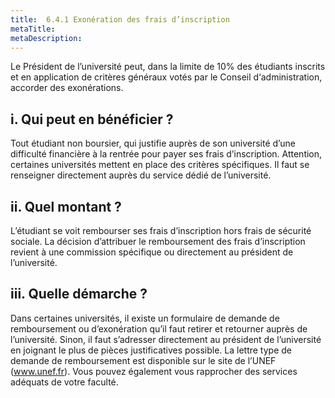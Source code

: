 ```yaml
---
title:  6.4.1 Exonération des frais d’inscription
metaTitle: 
metaDescription: 
---
```


Le Président de l’université peut, dans la limite de 10% des étudiants inscrits et en application de critères généraux votés par le Conseil d‘administration, accorder des exonérations.

## i. Qui peut en bénéficier ?

Tout étudiant non boursier, qui justifie auprès de son université d’une difficulté financière à la rentrée pour payer ses frais d’inscription. Attention, certaines universités mettent en place des critères spécifiques. Il faut se renseigner directement auprès du service dédié de l’université.

## ii. Quel montant ?

L’étudiant se voit rembourser ses frais d’inscription hors frais de sécurité sociale. La décision d’attribuer le remboursement des frais d’inscription revient à une commission spécifique ou directement au président de l’université.

## iii. Quelle démarche ?

Dans certaines universités, il existe un formulaire de demande de remboursement ou d’exonération qu’il faut retirer et retourner auprès de l’université. Sinon, il faut s’adresser directement au président de l’université en joignant le plus de pièces justificatives possible. La lettre type de demande de remboursement est disponible sur le site de l’UNEF (www.unef.fr). Vous pouvez également vous rapprocher des services adéquats de votre faculté.